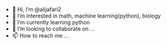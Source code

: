 - 👋 Hi, I’m @alijafari2
- 👀 I’m interested in math, machine learning(python), biology
- 🌱 I’m currently learning python
- 💞️ I’m looking to collaborate on ...
- 📫 How to reach me ...

<!---
alijafari2/alijafari2 is a ✨ special ✨ repository because its `README.md` (this file) appears on your GitHub profile.
You can click the Preview link to take a look at your changes.
--->

